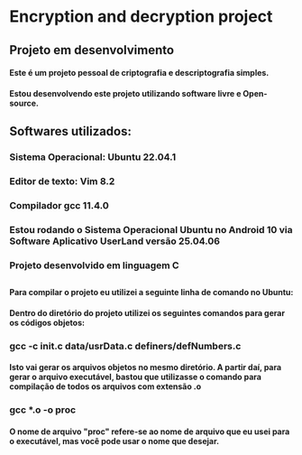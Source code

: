 # Encryption and decryption project

## Projeto em desenvolvimento

#### Este é um projeto pessoal de criptografia e descriptografia simples.

#### Estou desenvolvendo este projeto utilizando software livre e Open-source.

## Softwares utilizados:
### Sistema Operacional: Ubuntu 22.04.1
### Editor de texto: Vim 8.2
### Compilador gcc 11.4.0

### Estou rodando o Sistema Operacional Ubuntu no Android 10 via Software Aplicativo UserLand versão 25.04.06

### Projeto desenvolvido em linguagem C
##

#### Para compilar o projeto eu utilizei a seguinte linha de comando no Ubuntu:

#### Dentro do diretório do projeto utilizei os seguintes comandos para gerar os códigos objetos:
### gcc -c init.c data/usrData.c definers/defNumbers.c

#### Isto vai gerar os arquivos objetos no mesmo diretório. A partir daí, para gerar o arquivo executável, bastou que utilizasse o comando para compilação de todos os arquivos com extensão .o
### gcc *.o -o proc

#### O nome de arquivo "proc" refere-se ao nome de arquivo que eu usei para o executável, mas você pode usar o nome que desejar.

